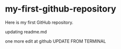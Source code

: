 # my-first-github-repository
Here is my first GitHub repository.

updating readme.md

one more edit at github
UPDATE FROM TERMINAL

